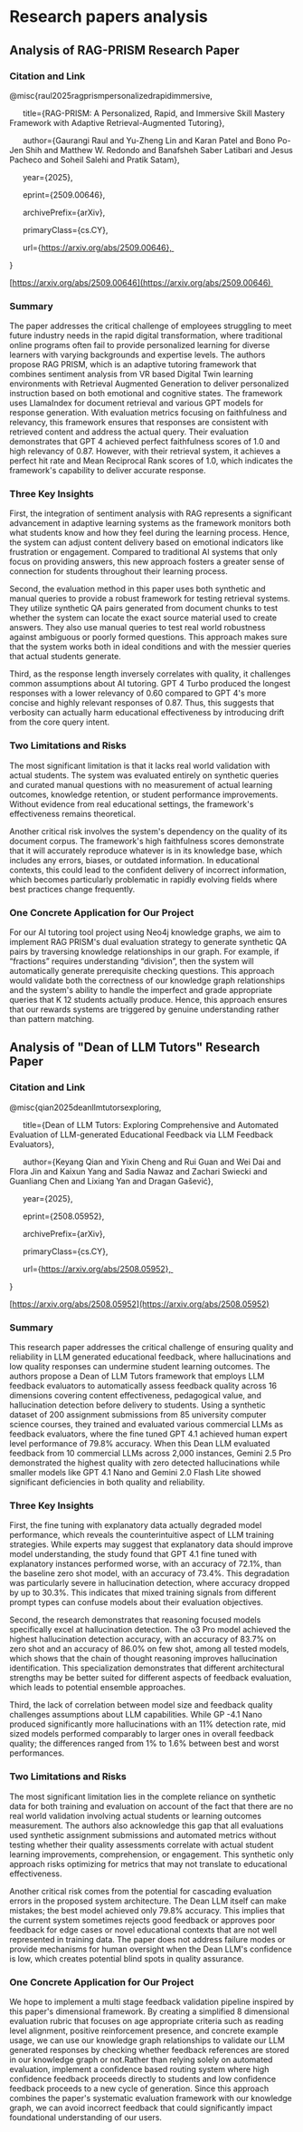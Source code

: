 # Research papers analysis

## Analysis of RAG-PRISM Research Paper

### Citation and Link

@misc{raul2025ragprismpersonalizedrapidimmersive,

      title={RAG-PRISM: A Personalized, Rapid, and Immersive Skill Mastery Framework with Adaptive Retrieval-Augmented Tutoring}, 

      author={Gaurangi Raul and Yu-Zheng Lin and Karan Patel and Bono Po-Jen Shih and Matthew W. Redondo and Banafsheh Saber Latibari and Jesus Pacheco and Soheil Salehi and Pratik Satam},

      year={2025},

      eprint={2509.00646},

      archivePrefix={arXiv},

      primaryClass={cs.CY},

      url={https://arxiv.org/abs/2509.00646}, 

}

[https://arxiv.org/abs/2509.00646](https://arxiv.org/abs/2509.00646) 

### Summary

The paper addresses the critical challenge of employees struggling to meet future industry needs in the rapid digital transformation, where traditional online programs often fail to provide personalized learning for diverse learners with varying backgrounds and expertise levels. The authors propose RAG PRISM, which is an adaptive tutoring framework that combines sentiment analysis from VR based Digital Twin learning environments with Retrieval Augmented Generation to deliver personalized instruction based on both emotional and cognitive states. The framework uses LlamaIndex for document retrieval and various GPT models for response generation. With evaluation metrics focusing on faithfulness and relevancy, this framework ensures that responses are consistent with retrieved content and address the actual query. Their evaluation demonstrates that GPT 4 achieved perfect faithfulness scores of 1.0 and high relevancy of 0.87. However, with their retrieval system, it achieves a perfect hit rate and Mean Reciprocal Rank scores of 1.0, which indicates the framework's capability to deliver accurate response.

### Three Key Insights

First, the integration of sentiment analysis with RAG represents a significant advancement in adaptive learning systems as the framework monitors both what students know and how they feel during the learning process. Hence, the system can adjust content delivery based on emotional indicators like frustration or engagement. Compared to traditional AI systems that only focus on providing answers, this new approach fosters a greater sense of connection for students throughout their learning process.

Second, the evaluation method in this paper uses both synthetic and manual queries to provide a robust framework for testing retrieval systems. They utilize synthetic QA pairs generated from document chunks to test whether the system can locate the exact source material used to create answers. They also use manual queries to test real world robustness against ambiguous or poorly formed questions. This approach makes sure that the system works both in ideal conditions and with the messier queries that actual students generate.

Third, as the response length inversely correlates with quality, it challenges common assumptions about AI tutoring. GPT 4 Turbo produced the longest responses with a lower relevancy of 0.60 compared to GPT 4's more concise and highly relevant responses of 0.87. Thus, this suggests that verbosity can actually harm educational effectiveness by introducing drift from the core query intent.

### Two Limitations and Risks

The most significant limitation is that it lacks real world validation with actual students. The system was evaluated entirely on synthetic queries and curated manual questions with no measurement of actual learning outcomes, knowledge retention, or student performance improvements. Without evidence from real educational settings, the framework's effectiveness remains theoretical.

Another critical risk involves the system's dependency on the quality of its document corpus. The framework's high faithfulness scores demonstrate that it will accurately reproduce whatever is in its knowledge base, which includes any errors, biases, or outdated information. In educational contexts, this could lead to the confident delivery of incorrect information, which becomes particularly problematic in rapidly evolving fields where best practices change frequently.

### One Concrete Application for Our Project

For our AI tutoring tool project using Neo4j knowledge graphs, we aim to implement RAG PRISM's dual evaluation strategy to generate synthetic QA pairs by traversing knowledge relationships in our graph. For example, if “fractions” requires understanding “division”, then the system will automatically generate prerequisite checking questions. This approach would validate both the correctness of our knowledge graph relationships and the system's ability to handle the imperfect and grade appropriate queries that K 12 students actually produce. Hence, this approach ensures that our rewards systems are triggered by genuine understanding rather than pattern matching.

## Analysis of "Dean of LLM Tutors" Research Paper

### Citation and Link

@misc{qian2025deanllmtutorsexploring,

      title={Dean of LLM Tutors: Exploring Comprehensive and Automated Evaluation of LLM-generated Educational Feedback via LLM Feedback Evaluators}, 

      author={Keyang Qian and Yixin Cheng and Rui Guan and Wei Dai and Flora Jin and Kaixun Yang and Sadia Nawaz and Zachari Swiecki and Guanliang Chen and Lixiang Yan and Dragan Gašević},

      year={2025},

      eprint={2508.05952},

      archivePrefix={arXiv},

      primaryClass={cs.CY},

      url={https://arxiv.org/abs/2508.05952}, 

}

[https://arxiv.org/abs/2508.05952](https://arxiv.org/abs/2508.05952)

### Summary

This research paper addresses the critical challenge of ensuring quality and reliability in LLM generated educational feedback, where hallucinations and low quality responses can undermine student learning outcomes. The authors propose a Dean of LLM Tutors framework that employs LLM feedback evaluators to automatically assess feedback quality across 16 dimensions covering content effectiveness, pedagogical value, and hallucination detection before delivery to students. Using a synthetic dataset of 200 assignment submissions from 85 university computer science courses, they trained and evaluated various commercial LLMs as feedback evaluators, where the fine tuned GPT 4.1 achieved human expert level performance of 79.8% accuracy. When this Dean LLM evaluated feedback from 10 commercial LLMs across 2,000 instances, Gemini 2.5 Pro demonstrated the highest quality with zero detected hallucinations while smaller models like GPT 4.1 Nano and Gemini 2.0 Flash Lite showed significant deficiencies in both quality and reliability.

### Three Key Insights

First, the fine tuning with explanatory data actually degraded model performance, which reveals the counterintuitive aspect of LLM training strategies. While experts may suggest that explanatory data should improve model understanding, the study found that GPT 4.1 fine tuned with explanatory instances performed worse, with an accuracy of 72.1%, than the baseline zero shot model, with an accuracy of 73.4%. This degradation was particularly severe in hallucination detection, where accuracy dropped by up to 30.3%. This indicates that mixed training signals from different prompt types can confuse models about their evaluation objectives.

Second, the research demonstrates that reasoning focused models specifically excel at hallucination detection. The o3 Pro model achieved the highest hallucination detection accuracy, with an accuracy of 83.7% on zero shot and an accuracy of 86.0% on few shot, among all tested models, which shows that the chain of thought reasoning improves hallucination identification. This specialization demonstrates that different architectural strengths may be better suited for different aspects of feedback evaluation, which leads to potential ensemble approaches.

Third, the lack of correlation between model size and feedback quality challenges assumptions about LLM capabilities. While GP -4.1 Nano produced significantly more hallucinations with an 11% detection rate, mid sized models performed comparably to larger ones in overall feedback quality; the differences ranged from 1% to 1.6% between best and worst performances.

### Two Limitations and Risks

The most significant limitation lies in the complete reliance on synthetic data for both training and evaluation on account of the fact that there are no real world validation involving actual students or learning outcomes measurement. The authors also acknowledge this gap that all evaluations used synthetic assignment submissions and automated metrics without testing whether their quality assessments correlate with actual student learning improvements, comprehension, or engagement. This synthetic only approach risks optimizing for metrics that may not translate to educational effectiveness.

Another critical risk comes from the potential for cascading evaluation errors in the proposed system architecture. The Dean LLM itself can make mistakes; the best model achieved only 79.8% accuracy. This implies that the current system sometimes rejects good feedback or approves poor feedback for edge cases or novel educational contexts that are not well represented in training data. The paper does not address failure modes or provide mechanisms for human oversight when the Dean LLM's confidence is low, which creates potential blind spots in quality assurance.

### One Concrete Application for Our Project

We hope to implement a multi stage feedback validation pipeline inspired by this paper's dimensional framework. By creating a simplified 8 dimensional evaluation rubric that focuses on age appropriate criteria such as reading level alignment, positive reinforcement presence, and concrete example usage, we can use our knowledge graph relationships to validate our LLM generated responses by checking whether feedback references are stored in our knowledge graph or not.Rather than relying solely on automated evaluation, implement a confidence based routing system where high confidence feedback proceeds directly to students and low confidence feedback proceeds to a new cycle of generation. Since this approach combines the paper's systematic evaluation framework with our knowledge graph, we can avoid incorrect feedback that could significantly impact foundational understanding of our users.